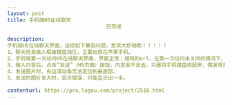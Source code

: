 ```yaml
---                
layout: post       
title: 手机端H5在线聊天
                                已完成
           
description: 
手机端H5在线聊天界面，出现如下兼容问题，急求大虾相助！！！！！
1。聊天信息输入框被键盘挡住，主要出现在苹果手机。
2、手机端第一次访问H5在线聊天界面，界面正常；相同的url，在第一次访问未关闭的情况下，第二次打开后，无法与后台交互。
3、输入内容后，点击“发送”（H5页面）按钮，内容发不出去，只是将手机键盘收起来，偶发现象。
4、发送图片时，右边滚动条无法定位到最底部。
5、发送的图片发大时，显示错误，只能显示出一半。
     
contenturl: https://pro.lagou.com/project/2516.html      
---                 
```

